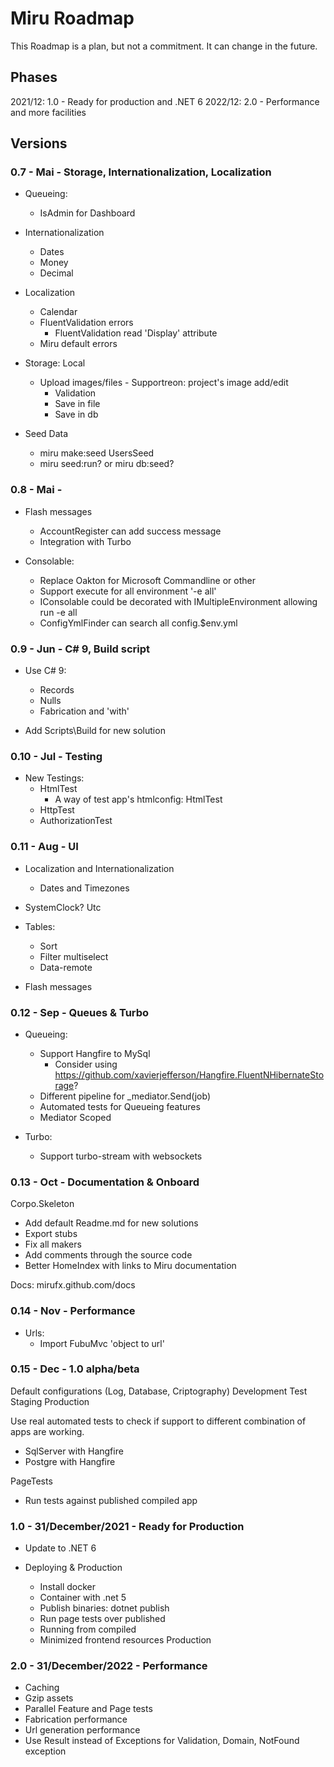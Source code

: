 # Miru Roadmap

This Roadmap is a plan, but not a commitment. It can change in the future.

## Phases

2021/12: 1.0 - Ready for production and .NET 6
2022/12: 2.0 - Performance and more facilities

## Versions

### 0.7 - Mai - Storage, Internationalization, Localization

- Queueing:
  - IsAdmin for Dashboard
  
- Internationalization
  - Dates
  - Money
  - Decimal 
  
- Localization
  - Calendar
  - FluentValidation errors
    - FluentValidation read 'Display' attribute
  - Miru default errors

- Storage: Local
  - Upload images/files - Supportreon: project's image add/edit
    - Validation
    - Save in file
    - Save in db
 
- Seed Data
  - miru make:seed UsersSeed
  - miru seed:run? or miru db:seed?
  
### 0.8 - Mai -

- Flash messages
  - AccountRegister can add success message
  - Integration with Turbo

- Consolable:
  - Replace Oakton for Microsoft Commandline or other
  - Support execute for all environment '-e all'
  - IConsolable could be decorated with IMultipleEnvironment allowing run -e all
  - ConfigYmlFinder can search all config.$env.yml
  
### 0.9 - Jun - C# 9, Build script

- Use C# 9:
    - Records
    - Nulls
    - Fabrication and 'with'

- Add Scripts\Build for new solution

### 0.10 - Jul - Testing

- New Testings:
    - HtmlTest
        - A way of test app's htmlconfig: HtmlTest
    - HttpTest
    - AuthorizationTest

### 0.11 - Aug - UI

- Localization and Internationalization
    - Dates and Timezones

- SystemClock? Utc

- Tables:
    - Sort
    - Filter multiselect
    - Data-remote

- Flash messages

### 0.12 - Sep - Queues & Turbo

- Queueing:
  - Support Hangfire to MySql
    - Consider using https://github.com/xavierjefferson/Hangfire.FluentNHibernateStorage?
  - Different pipeline for _mediator.Send(job)
  - Automated tests for Queueing features
  - Mediator Scoped
  
- Turbo:
    - Support turbo-stream with websockets

### 0.13 - Oct - Documentation & Onboard

Corpo.Skeleton
- Add default Readme.md for new solutions
- Export stubs
- Fix all makers
- Add comments through the source code
- Better HomeIndex with links to Miru documentation

Docs:
mirufx.github.com/docs

### 0.14 - Nov - Performance

- Urls:
  - Import FubuMvc 'object to url'
  
### 0.15 - Dec - 1.0 alpha/beta

Default configurations (Log, Database, Criptography)
Development
Test
Staging
Production

Use real automated tests to check if support to different combination of apps are working.
- SqlServer with Hangfire
- Postgre with Hangfire

PageTests
- Run tests against published compiled app

### 1.0 - 31/December/2021 - Ready for Production

- Update to .NET 6

- Deploying & Production
    - Install docker
    - Container with .net 5
    - Publish binaries: dotnet publish
    - Run page tests over published
    - Running from compiled
    - Minimized frontend resources Production

### 2.0 - 31/December/2022 - Performance

- Caching
- Gzip assets
- Parallel Feature and Page tests
- Fabrication performance
- Url generation performance
- Use Result instead of Exceptions for Validation, Domain, NotFound exception